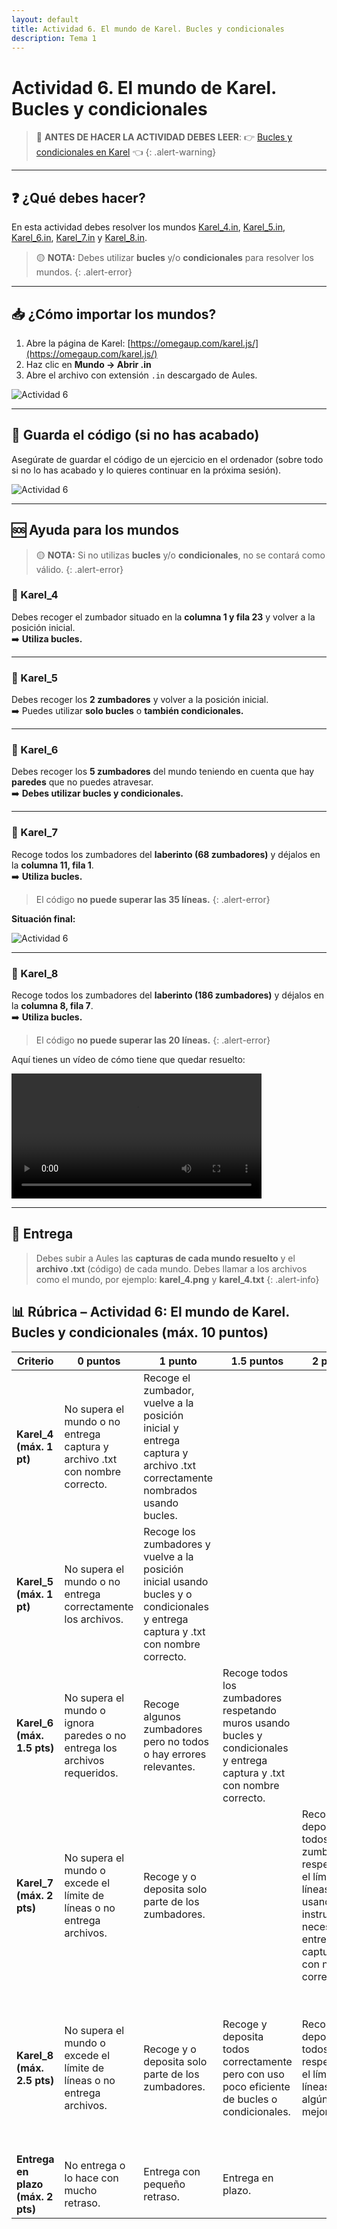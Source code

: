 ```yaml
---
layout: default
title: Actividad 6. El mundo de Karel. Bucles y condicionales
description: Tema 1
---
```


# Actividad 6. El mundo de Karel. Bucles y condicionales

> 🚀 **ANTES DE HACER LA ACTIVIDAD DEBES LEER**: 👉 [Bucles y condicionales en Karel](../bucles-y-condicionales-en-karel) 👈
{: .alert-warning}

---

## ❓ ¿Qué debes hacer?
En esta actividad debes resolver los mundos <a href="Karel_4.in" download>Karel_4.in</a>, <a href="Karel_5.in" download>Karel_5.in</a>, <a href="Karel_6.in" download>Karel_6.in</a>, <a href="Karel_7.in" download>Karel_7.in</a> y <a href="Karel_8.in" download>Karel_8.in</a>.  

> 🟡 **NOTA:** Debes utilizar **bucles** y/o **condicionales** para resolver los mundos.
{: .alert-error}

---

## 📥 ¿Cómo importar los mundos?
1. Abre la página de Karel: [https://omegaup.com/karel.js/](https://omegaup.com/karel.js/)
2. Haz clic en **Mundo → Abrir .in**
3. Abre el archivo con extensión `.in` descargado de Aules.  

![Actividad 6](./act6_1.png)

---

## 💾 Guarda el código (si no has acabado)
Asegúrate de guardar el código de un ejercicio en el ordenador (sobre todo si no lo has acabado y lo quieres continuar en la próxima sesión).  

![Actividad 6](./act6_2.png)

---

## 🆘 Ayuda para los mundos

> 🟡 **NOTA:** Si no utilizas **bucles** y/o **condicionales**, no se contará como válido.
{: .alert-error}

### 🔴 Karel_4
Debes recoger el zumbador situado en la **columna 1 y fila 23** y volver a la posición inicial.  
➡️ **Utiliza bucles.**

---

### 🔴 Karel_5
Debes recoger los **2 zumbadores** y volver a la posición inicial.  
➡️ Puedes utilizar **solo bucles** o **también condicionales.**

---

### 🔴 Karel_6
Debes recoger los **5 zumbadores** del mundo teniendo en cuenta que hay **paredes** que no puedes atravesar.  
➡️ **Debes utilizar bucles y condicionales.**

---

### 🔴 Karel_7
Recoge todos los zumbadores del **laberinto (68 zumbadores)** y déjalos en la **columna 11, fila 1**.  
➡️ **Utiliza bucles.**  

> El código **no puede superar las 35 líneas.**
{: .alert-error}

**Situación final:**  

![Actividad 6](./act6_3.png)

---

### 🔴 Karel_8
Recoge todos los zumbadores del **laberinto (186 zumbadores)** y déjalos en la **columna 8, fila 7**.  
➡️ **Utiliza bucles.**  
> El código **no puede superar las 20 líneas.**
{: .alert-error}

Aquí tienes un vídeo de cómo tiene que quedar resuelto:  

<video controls width="400">
  <source src="{{ '/archivos/karel_8.mp4' | relative_url }}" type="video/mp4">
  Tu navegador no soporta video.
</video>

---

## 📸 Entrega

> Debes subir a Aules las **capturas de cada mundo resuelto** y el **archivo .txt** (código) de cada mundo. Debes llamar a los archivos como el mundo, por ejemplo: **karel_4.png** y **karel_4.txt**
{: .alert-info}

## 📊 Rúbrica – Actividad 6: El mundo de Karel. Bucles y condicionales (máx. 10 puntos)


| Criterio                          | 0 puntos                                                                    | 1 punto                                                                                                                            | 1.5 puntos                                                                                                               | 2 puntos                                                                                                                                            | 2.5 puntos                                                                                                                                       |
| --------------------------------- | --------------------------------------------------------------------------- | ---------------------------------------------------------------------------------------------------------------------------------- | ------------------------------------------------------------------------------------------------------------------------ | --------------------------------------------------------------------------------------------------------------------------------------------------- | ------------------------------------------------------------------------------------------------------------------------------------------------ |
| **Karel_4 (máx. 1 pt)**           | No supera el mundo o no entrega captura y archivo .txt con nombre correcto. | Recoge el zumbador, vuelve a la posición inicial y entrega captura y archivo .txt correctamente nombrados usando bucles.           |                                                                                                                          |                                                                                                                                                     |                                                                                                                                                  |
| **Karel_5 (máx. 1 pt)**           | No supera el mundo o no entrega correctamente los archivos.                 | Recoge los zumbadores y vuelve a la posición inicial usando bucles y o condicionales y entrega captura y .txt con nombre correcto. |                                                                                                                          |                                                                                                                                                     |                                                                                                                                                  |
| **Karel_6 (máx. 1.5 pts)**        | No supera el mundo o ignora paredes o no entrega los archivos requeridos.   | Recoge algunos zumbadores pero no todos o hay errores relevantes.                                                                  | Recoge todos los zumbadores respetando muros usando bucles y condicionales y entrega captura y .txt con nombre correcto. |                                                                                                                                                     |                                                                                                                                                  |
| **Karel_7 (máx. 2 pts)**          | No supera el mundo o excede el límite de líneas o no entrega archivos.      | Recoge y o deposita solo parte de los zumbadores.                                                                                  |                                                                                                                          | Recoge y deposita todos los zumbadores respetando el límite de líneas usando instrucciones necesarias y entrega captura y .txt con nombre correcto. |                                                                                                                                                  |
| **Karel_8 (máx. 2.5 pts)**        | No supera el mundo o excede el límite de líneas o no entrega archivos.      | Recoge y o deposita solo parte de los zumbadores.                                                                                  | Recoge y deposita todos correctamente pero con uso poco eficiente de bucles o condicionales.                             | Recoge y deposita todos respetando el límite de líneas con algún detalle mejorable.                                                                 | Recoge y deposita todos respetando el límite de líneas con uso eficiente de bucles y condicionales y entrega captura y .txt con nombre correcto. |
| **Entrega en plazo (máx. 2 pts)** | No entrega o lo hace con mucho retraso.                                     | Entrega con pequeño retraso.                                                                                                       | Entrega en plazo.                                                                                                        |                                                                                                                                                     |                                                                                                                                                  |
